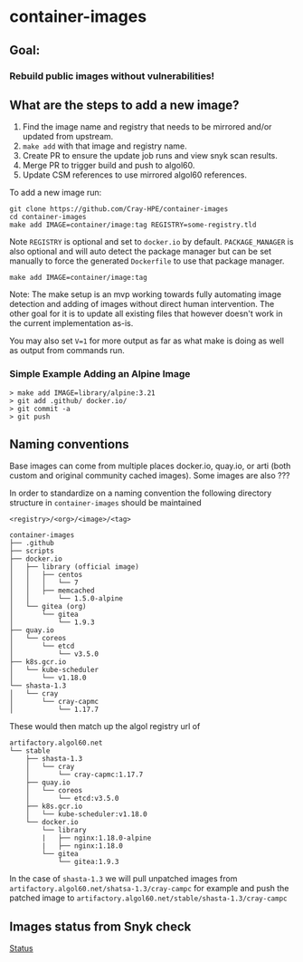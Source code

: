 # container-images

## Goal:

### Rebuild public images without vulnerabilities!

## What are the steps to add a new image?

1. Find the image name and registry that needs to be mirrored and/or updated from upstream.
1. `make add` with that image and registry name.
1. Create PR to ensure the update job runs and view snyk scan results.
1. Merge PR to trigger build and push to algol60.
1. Update CSM references to use mirrored algol60 references.

To add a new image run:

```text
git clone https://github.com/Cray-HPE/container-images
cd container-images
make add IMAGE=container/image:tag REGISTRY=some-registry.tld
```

Note `REGISTRY` is optional and set to `docker.io` by default. `PACKAGE_MANAGER` is also optional and will auto detect the package manager but can be set manually to force the generated `Dockerfile` to use that package manager.

```text
make add IMAGE=container/image:tag
```

Note: The make setup is an mvp working towards fully automating image detection and adding of images without direct human intervention. The other goal for it is to update all existing files that however doesn't work in the current implementation as-is.

You may also set `V=1` for more output as far as what make is doing as well as output from commands run.

### Simple Example Adding an Alpine Image

```text
> make add IMAGE=library/alpine:3.21
> git add .github/ docker.io/
> git commit -a
> git push
```

## Naming conventions

Base images can come from multiple places docker.io, quay.io, or arti (both custom and original community cached images). Some images are also ???

In order to standardize on a naming convention the following directory structure in `container-images` should be maintained

`<registry>/<org>/<image>/<tag>`

```text
container-images
├── .github
├── scripts
├── docker.io
│   ├── library (official image)
│   │   ├── centos
│   │   │   └── 7
│   │   ├── memcached
│   │       └── 1.5.0-alpine
│   └── gitea (org)
│       └── gitea
│           └── 1.9.3
├── quay.io
│   └── coreos
│       └── etcd
│           └── v3.5.0
├── k8s.gcr.io
│   └── kube-scheduler
│       └── v1.18.0
└── shasta-1.3
│   └── cray
│       └── cray-capmc
│           └── 1.17.7
```

These would then match up the algol registry url of

```text
artifactory.algol60.net
└── stable
    ├── shasta-1.3
    │   └── cray
    │       └── cray-capmc:1.17.7
    ├── quay.io
    │   └── coreos
    │       └── etcd:v3.5.0
    ├── k8s.gcr.io
    │   └── kube-scheduler:v1.18.0
    └── docker.io
        └── library
        |   ├── nginx:1.18.0-alpine
        |   ├── nginx:1.18.0
        └── gitea
            └── gitea:1.9.3
```

In the case of `shasta-1.3` we will pull unpatched images from `artifactory.algol60.net/shatsa-1.3/cray-campc` for example and push the patched image to `artifactory.algol60.net/stable/shasta-1.3/cray-campc`

## Images status from Snyk check

[Status](/status.md)
